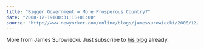 ```yaml
---
title: "Bigger Government = More Prosperous Country?"
date: "2008-12-19T00:31:15+01:00"
source: "http://www.newyorker.com/online/blogs/jamessurowiecki/2008/12/bigger-governme.html"
---
```


More from James Surowiecki. Just subscribe to [his blog](http://www.newyorker.com/online/blogs/jamessurowiecki/) already.

